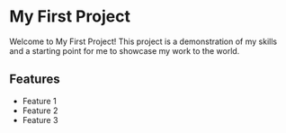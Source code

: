 # My First Project

Welcome to My First Project! This project is a demonstration of my skills and a starting point for me to showcase my work to the world.

## Features

- Feature 1
- Feature 2
- Feature 3
